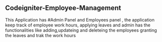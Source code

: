## Codeigniter-Employee-Management

This Application has #Admin Panel and Employees panel , the application keep track of employee work hours, applying leaves and admin has the functionalities like adding,updateing and deleteing the employees granting the leaves and trak the work hours 
